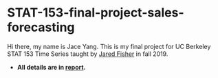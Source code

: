 # STAT-153-final-project-sales-forecasting
Hi there, my name is Jace Yang. This is my final project for UC Berkeley STAT 153 Time Series taught by [Jared Fisher](https://www.linkedin.com/in/jared-fisher-36280921/) in fall 2019.

- **All details are in [report](report.pdf).**